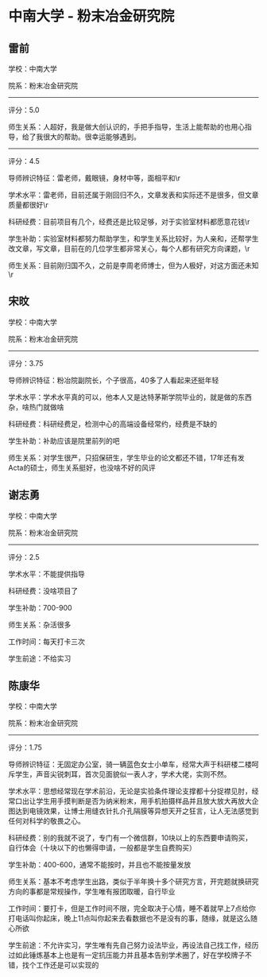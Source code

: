 # 中南大学 - 粉末冶金研究院

## 雷前

学校：中南大学

院系：粉末冶金研究院

* * *

评分：5.0

师生关系：人超好，我是做大创认识的，手把手指导，生活上能帮助的也用心指导，给了我很大的帮助。很幸运能够遇到。

* * *

评分：4.5

导师辨识特征：雷老师，戴眼镜，身材中等，面相平和\r

学术水平：雷老师，目前还属于刚回归不久，文章发表和实际还不是很多，但文章质量都很好\r

科研经费：目前项目有几个，经费还是比较足够，对于实验室材料都愿意花钱\r

学生补助：实验室材料都努力帮助学生，和学生关系比较好，为人亲和，还帮学生改文章，写文章，目前在的几位学生都非常关心，每个人都有研究方向课题，\r

师生关系：目前刚归国不久，之前是李周老师博士，但为人极好，对这方面还未知\r

## 宋旼

学校：中南大学

院系：粉末冶金研究院

* * *

评分：3.75

导师辨识特征：粉冶院副院长，个子很高，40多了人看起来还挺年轻

学术水平：学术水平真的可以，他本人又是达特茅斯学院毕业的，就是做的东西杂，啥热门就做啥

科研经费：科研经费足，检测中心的高端设备经常约，经费是不缺的

学生补助：补助应该是院里前列的吧

师生关系：对学生很严，只招保研生，学生毕业的论文都还不错，17年还有发Acta的硕士，师生关系挺好，也没啥不好的风评

## 谢志勇

学校：中南大学

院系：粉末冶金研究院

* * *

评分：2.5

学术水平：不能提供指导

科研经费：没啥项目了

学生补助：700-900

师生关系：杂活很多

工作时间：每天打卡三次

学生前途：不给实习

## 陈康华

学校：中南大学

院系：粉末冶金研究院

* * *

评分：1.75

导师辨识特征：无固定办公室，骑一辆蓝色女士小单车，经常大声于科研楼二楼呵斥学生，声音尖锐刺耳，首次见面貌似一表人才，学术大佬，实则不然。

学术水平：思想经常现在学术前沿，无论是实验条件理论支撑都十分捉襟见肘，经常口出让学生用手摸判断是否为纳米粉末，用手机拍摄样品并且放大放大再放大企图达到电镜效果，让博士用缝衣针扎介孔隔膜等异想天开之狂言，让人无法感觉到任何对科学的敬畏之心。

科研经费：别的我就不说了，专门有一个微信群，10块以上的东西要申请购买，自行体会（十块以下的也懒得申请，一般都是学生自费购买）

学生补助：400-600，通常不能按时，并且也不能按量发放

师生关系：基本不考虑学生出路，类似于半年换十多个研究方言，开完题就换研究方向的事都是常规操作，学生唯有报团取暖，自行毕业

工作时间：要打卡，但是工作时间不限，完全取决于心情，睡不着就早上7点给你打电话叫你起床，晚上11点叫你起来去看数据也不是没有的事，随缘，就是这么随心所欲

学生前途：不允许实习，学生唯有先自己努力设法毕业，再设法自己找工作，经历过如此锤炼基本上也是有一定抗压能力并且基本告别学术圈了，好在学校牌子不错，找个工作还是可以实现的